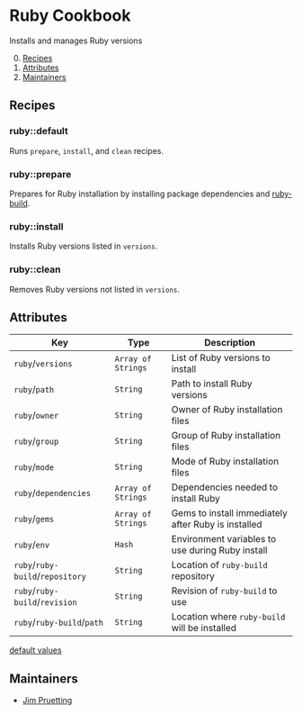 # Ruby Cookbook

Installs and manages Ruby versions

0. [Recipes](#recipes)
0. [Attributes](#attributes)
0. [Maintainers](#maintainers)

## Recipes

### ruby::default

Runs `prepare`, `install`, and `clean` recipes.

### ruby::prepare

Prepares for Ruby installation by installing package dependencies and [ruby-build][ruby-build].

### ruby::install

Installs Ruby versions listed in `versions`.

### ruby::clean

Removes Ruby versions not listed in `versions`.

## Attributes

| Key | Type | Description |
|-----|------|-------------|
| `ruby`/`versions` | `Array of Strings` | List of Ruby versions to install |
| `ruby`/`path` | `String` | Path to install Ruby versions |
| `ruby`/`owner` | `String` | Owner of Ruby installation files |
| `ruby`/`group` | `String` | Group of Ruby installation files |
| `ruby`/`mode` | `String` | Mode of Ruby installation files |
| `ruby`/`dependencies` | `Array of Strings` | Dependencies needed to install Ruby |
| `ruby`/`gems` | `Array of Strings` | Gems to install immediately after Ruby is installed |
| `ruby`/`env` | `Hash` | Environment variables to use during Ruby install |
| `ruby`/`ruby-build`/`repository` | `String` | Location of `ruby-build` repository  |
| `ruby`/`ruby-build`/`revision` | `String` | Revision of `ruby-build` to use |
| `ruby`/`ruby-build`/`path` | `String` | Location where `ruby-build` will be installed |

[default values](attributes/default.rb)

## Maintainers

* [Jim Pruetting](https://github.com/jpruetting)

[ruby-build]: https://github.com/sstephenson/ruby-build
